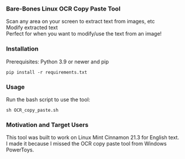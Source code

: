 ### Bare-Bones Linux OCR Copy Paste Tool
Scan any area on your screen to extract text from images, etc  
Modify extracted text  
Perfect for when you want to modify/use the text from an image!
### Installation
Prerequisites:
Python 3.9 or newer and pip
```
pip install -r requirements.txt
```
### Usage
Run the bash script to use the tool:
```
sh OCR_copy_paste.sh
```
### Motivation and Target Users
This tool was built to work on Linux Mint Cinnamon 21.3 for English text.  
I made it because I missed the OCR copy paste tool from Windows PowerToys.